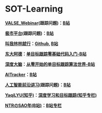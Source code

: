 # SOT-Learning




**[VALSE_Webinar](https://space.bilibili.com/562085182/)(跟踪问题)：[B站](https://space.bilibili.com/562085182/search/video?keyword=%E8%B7%9F%E8%B8%AA)**

**[极市平台](https://space.bilibili.com/85300886/)(跟踪问题)：[B站](https://space.bilibili.com/85300886/search/video?keyword=%E8%B7%9F%E8%B8%AA)**

**[叫我林林就行](https://space.bilibili.com/209664735/)：[Github](https://github.com/HonglinChu), [B站](https://space.bilibili.com/209664735/)**

**[东大阿德](https://space.bilibili.com/6794832/)：[单目标跟踪零基础代码入门-B站](https://space.bilibili.com/6794832/channel/collectiondetail?sid=400776)**

**[深度大脑](https://space.bilibili.com/9456738)：[从零开始的单目标跟踪算法世界-B站](https://www.bilibili.com/video/BV1WK4y1C7JG)**

**[AITracker](https://space.bilibili.com/8948069)：[B站](https://space.bilibili.com/8948069)**

**[人工智能前沿讲习](https://bbs.sffai.com/)(跟踪问题)：[B站](https://space.bilibili.com/388690539/search/video?keyword=%E8%B7%9F%E8%B8%AA)**

**[YaqiLYU(知乎)](https://www.zhihu.com/people/YaqiLYU)：[深度学习和目标跟踪(知乎专栏)](https://www.zhihu.com/column/DCF-tracking)**

**[NTRのSAO年(B站)](https://space.bilibili.com/5567932)：[B站专栏](https://space.bilibili.com/5567932/article)**
